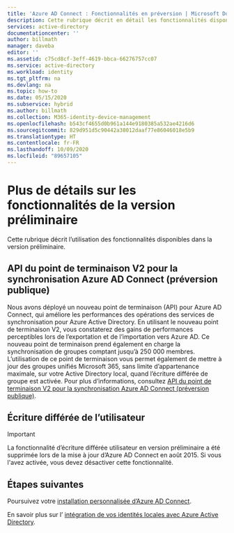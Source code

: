 ```yaml
---
title: 'Azure AD Connect : Fonctionnalités en préversion | Microsoft Docs'
description: Cette rubrique décrit en détail les fonctionnalités disponibles en version préliminaire dans Azure AD Connect.
services: active-directory
documentationcenter: ''
author: billmath
manager: daveba
editor: ''
ms.assetid: c75cd8cf-3eff-4619-bbca-66276757cc07
ms.service: active-directory
ms.workload: identity
ms.tgt_pltfrm: na
ms.devlang: na
ms.topic: how-to
ms.date: 05/15/2020
ms.subservice: hybrid
ms.author: billmath
ms.collection: M365-identity-device-management
ms.openlocfilehash: b543cf4655d0b961a144e9180385a532ae4216d6
ms.sourcegitcommit: 829d951d5c90442a38012daaf77e86046018e5b9
ms.translationtype: HT
ms.contentlocale: fr-FR
ms.lasthandoff: 10/09/2020
ms.locfileid: "89657105"
---
```

# <a name="more-details-about-features-in-preview"></a>Plus de détails sur les fonctionnalités de la version préliminaire
Cette rubrique décrit l’utilisation des fonctionnalités disponibles dans la version préliminaire.

## <a name="azure-ad-connect-sync-v2-endpoint-api-public-preview"></a>API du point de terminaison V2 pour la synchronisation Azure AD Connect (préversion publique) 

Nous avons déployé un nouveau point de terminaison (API) pour Azure AD Connect, qui améliore les performances des opérations des services de synchronisation pour Azure Active Directory. En utilisant le nouveau point de terminaison V2, vous constaterez des gains de performances perceptibles lors de l’exportation et de l’importation vers Azure AD. Ce nouveau point de terminaison prend également en charge la synchronisation de groupes comptant jusqu’à 250 000 membres. L’utilisation de ce point de terminaison vous permet également de mettre à jour des groupes unifiés Microsoft 365, sans limite d’appartenance maximale, sur votre Active Directory local, quand l’écriture différée de groupe est activée. Pour plus d’informations, consultez [API du point de terminaison V2 pour la synchronisation Azure AD Connect (préversion publique)](how-to-connect-sync-endpoint-api-v2.md).

## <a name="user-writeback"></a>Écriture différée de l’utilisateur
> [!IMPORTANT]
> La fonctionnalité d’écriture différée utilisateur en version préliminaire a été supprimée lors de la mise à jour d’Azure AD Connect en août 2015. Si vous l'avez activée, vous devez désactiver cette fonctionnalité.
>
>

## <a name="next-steps"></a>Étapes suivantes
Poursuivez votre [installation personnalisée d’Azure AD Connect](how-to-connect-install-custom.md).

En savoir plus sur l’ [intégration de vos identités locales avec Azure Active Directory](whatis-hybrid-identity.md).
